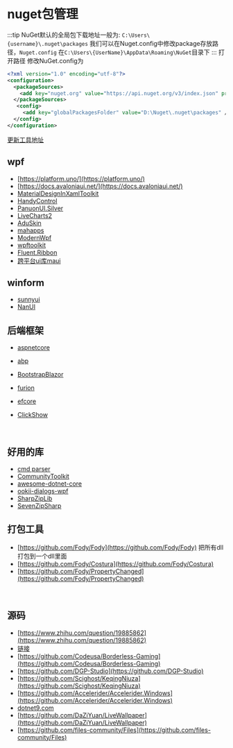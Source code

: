 # nuget包管理

:::tip
NuGet默认的全局包下载地址一般为: `C:\Users\{username}\.nuget\packages`
我们可以在Nuget.config中修改package存放路径，`Nuget.config` 在`C:\Users\{UserName}\AppData\Roaming\NuGet`目录下
:::
打开路径
修改NuGet.config为

```xml
<?xml version="1.0" encoding="utf-8"?>
<configuration>
  <packageSources>
    <add key="nuget.org" value="https://api.nuget.org/v3/index.json" protocolVersion="3" />
  </packageSources>
   <config>
     <add key="globalPackagesFolder" value="D:\Nuget\.nuget\packages" />
  </config>
</configuration>
```

[更新工具地址](<https://docs.microsoft.com/zh-cn/dotnet/core/porting/upgrade-assistant-winforms-framework>)

## wpf

- [https://platform.uno/](https://platform.uno/)
- [https://docs.avaloniaui.net/](https://docs.avaloniaui.net/)
- [MaterialDesignInXamlToolkit](https://github.com/MaterialDesignInXAML/-MaterialDesignInXamlToolkit)
- [HandyControl](https://handyorg.gitee.io/handycontrol/)
- [PanuonUI.Silver](https://github.com/Mochengvia/PanuonUI.Silver)
- [LiveCharts2](https://github.com/beto-rodriguez/LiveCharts2)
- [AduSkin](https://github.com/aduskin/AduSkin)
- [mahapps](https://mahapps.com/docs/guides/quick-start)
- [ModernWpf](https://github.com/Kinnara/ModernWpf)
- [wpftoolkit](https://github.com/xceedsoftware/wpftoolkit)
- [Fluent.Ribbon](https://github.com/fluentribbon/Fluent.Ribbon)
- [跨平台ui库maui](https://github.com/dotnet/maui)

## winform

- [sunnyui](https://gitee.com/yhuse/SunnyUI/wikis/pages)
- [NanUI](https://github.com/NetDimension/NanUI)

## 后端框架

- [aspnetcore](https://docs.microsoft.com/zh-cn/aspnet/core/getting-started/?view=aspnetcore-6.0&tabs=windows)
- [abp](https://www.abp.io/)
- [BootstrapBlazor](https://www.nuget.org/packages/BootstrapBlazor/#)

- [furion](https://dotnetchina.gitee.io/furion/)
- [efcore](https://docs.microsoft.com/zh-cn/ef/core/)
- [ClickShow](https://github.com/cuiliang/ClickShow)
​

​

## 好用的库

- [cmd parser](https://github.com/commandlineparser/commandline.git)
- [CommunityToolkit](https://github.com/CommunityToolkit)
- [awesome-dotnet-core](https://github.com/thangchung/awesome-dotnet-core)
- [ookii-dialogs-wpf](https://github.com/ookii-dialogs/ookii-dialogs-wpf)
- [SharpZipLib](https://github.com/icsharpcode/SharpZipLib)
- [SevenZipSharp](https://github.com/squid-box/SevenZipSharp)

## 打包工具

- [https://github.com/Fody/Fody](https://github.com/Fody/Fody)   把所有dll打包到一个dll里面
- [https://github.com/Fody/Costura](https://github.com/Fody/Costura)
- [https://github.com/Fody/PropertyChanged](https://github.com/Fody/PropertyChanged)
​

​

## 源码

- [https://www.zhihu.com/question/19885862](https://www.zhihu.com/question/19885862)
- [链接](https://www.51aspx.com/CodeList/0!0!0!0!0!0!0!0!0!0!0!0!0i4i0)
- [https://github.com/Codeusa/Borderless-Gaming](https://github.com/Codeusa/Borderless-Gaming)
- [https://github.com/DGP-Studio](https://github.com/DGP-Studio)
- [https://github.com/Scighost/KeqingNiuza](https://github.com/Scighost/KeqingNiuza)
- [https://github.com/Accelerider/Accelerider.Windows](https://github.com/Accelerider/Accelerider.Windows)
- [dotnet9.com](https://dotnet9.com/cat/dotnet-desktop-wpf)
- [https://github.com/DaZiYuan/LiveWallpaper](https://github.com/DaZiYuan/LiveWallpaper)
- [https://github.com/files-community/Files](https://github.com/files-community/Files)
